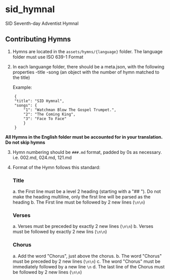 # sid_hymnal

SID Seventh-day Adventist Hymnal

## Contributing Hymns

1. Hymns are located in the `assets/hymns/{language}` folder. The language folder must use ISO 639-1 Format

2. In each languange folder, there should be a meta.json, with the following properties
    -title
    -song (an object with the number of hymn matched to the title)

    Example:
```
    {
    "title": "SID Hymnal",
    "songs": {
        "1": "Watchman Blow The Gospel Trumpet.",
        "2": "The Coming King",
        "3": "Face To Face"
        }
    }
```

**All Hymns in the English folder must be accounted for in your translation. Do not skip hymns**

3. Hymn numbering should be `###.md` format, padded by 0s as necessary. i.e. 002.md, 024.md, 121.md

4. Format of the Hymn follows this standard:
    ### Title
    a. the First line must be a level 2 heading (starting with a "## "). Do not make the heading multiline, only the first line will be parsed as the heading
    b. The First line must be followed by 2 new lines (`\n\n`)

    ### Verses
    a. Verses must be preceded by exactly 2 new lines (`\n\n`)
    b. Verses must be followed by exactly 2 new lins  (`\n\n`)

    ### Chorus
    a. Add the word "Chorus", just above the chorus.
    b. The word "Chorus" must be preceded by 2 new lines (`\n\n`)
    c. The word "Chorus" must be immediately followed by a new line `\n`
    d. The last line of the Chorus must be followed by 2 new lines (`\n\n`)


